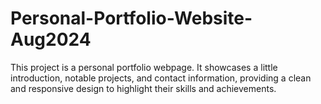 # Personal-Portfolio-Website-Aug2024
This project is a personal portfolio webpage. It showcases a little introduction, notable projects, and contact information, providing a clean and responsive design to highlight their skills and achievements.
